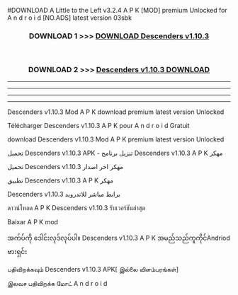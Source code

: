 #DOWNLOAD A Little to the Left v3.2.4 A P K [MOD] premium Unlocked for A n d r o i d [NO.ADS] latest version 03sbk 



<div align="center">

<h3>DOWNLOAD 1 >>> <a href="https://downloadmod1.web.app/?judul=Descenders v1.10.3 ">DOWNLOAD Descenders v1.10.3 </a></h3><br>

<h3>DOWNLOAD 2 >>> <a href="https://downloadmod1.web.app/?judul=Descenders v1.10.3 ">Descenders v1.10.3  DOWNLOAD </a></h3>

</div>


----------------------------------------------------------

----------------------------------------------------------

----------------------------------------------------------

----------------------------------------------------------


Descenders v1.10.3  Mod A P K download premium latest version Unlocked

Télécharger Descenders v1.10.3  A P K pour A n d r o i d Gratuit

download Descenders v1.10.3  Mod A P K premium latest version Unlocked

تحميل Descenders v1.10.3  APK - تنزيل برنامج Descenders v1.10.3  A P K مهكر

تحميل Descenders v1.10.3  مهكر اخر اصدار

تطبيق Descenders v1.10.3  A P K مهكر

Descenders v1.10.3  برابط مباشر للاندرويد

ดาวน์โหลด A P K Descenders v1.10.3  รับเวอร์ชันล่าสุด

Baixar A P K mod

အက်ပ်ကို ဒေါင်းလုဒ်လုပ်ပါ။ Descenders v1.10.3  A P K အမည်သည်ကူကိုင်Andriod ဗားရှင်း

பதிவிறக்கவும் Descenders v1.10.3  APK[ இல்லை விளம்பரங்கள்] 
 
இலவச பதிவிறக்க மோட் A n d r o i d



